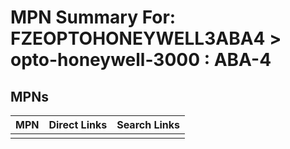 



# MPN Summary For: FZEOPTOHONEYWELL3ABA4 > opto-honeywell-3000 : ABA-4

## MPNs
  

|MPN|Direct Links|Search Links|
| :--- | :--- | :--- |
||||
